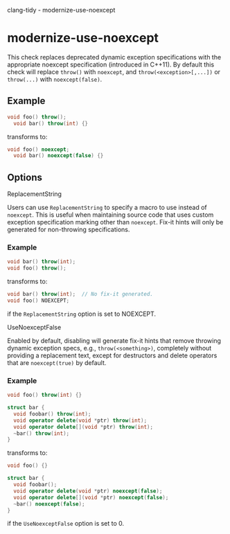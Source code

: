 clang-tidy - modernize-use-noexcept

</div>

# modernize-use-noexcept

This check replaces deprecated dynamic exception specifications with the
appropriate noexcept specification (introduced in C++11). By default
this check will replace `throw()` with `noexcept`, and
`throw(<exception>[,...])` or `throw(...)` with `noexcept(false)`.

## Example

``` c++
void foo() throw();
  void bar() throw(int) {}
```

transforms to:

``` c++
void foo() noexcept;
  void bar() noexcept(false) {}
```

## Options

<div class="option">

ReplacementString

</div>

Users can use `ReplacementString` to specify a macro to use instead of
`noexcept`. This is useful when maintaining source code that uses custom
exception specification marking other than `noexcept`. Fix-it hints will
only be generated for non-throwing specifications.

### Example

``` c++
void bar() throw(int);
void foo() throw();
```

transforms to:

``` c++
void bar() throw(int);  // No fix-it generated.
void foo() NOEXCEPT;
```

if the `ReplacementString` option is set to
<span class="title-ref">NOEXCEPT</span>.

<div class="option">

UseNoexceptFalse

</div>

Enabled by default, disabling will generate fix-it hints that remove
throwing dynamic exception specs, e.g., `throw(<something>)`, completely
without providing a replacement text, except for destructors and delete
operators that are `noexcept(true)` by default.

### Example

``` c++
void foo() throw(int) {}

struct bar {
  void foobar() throw(int);
  void operator delete(void *ptr) throw(int);
  void operator delete[](void *ptr) throw(int);
  ~bar() throw(int);
}
```

transforms to:

``` c++
void foo() {}

struct bar {
  void foobar();
  void operator delete(void *ptr) noexcept(false);
  void operator delete[](void *ptr) noexcept(false);
  ~bar() noexcept(false);
}
```

if the `UseNoexceptFalse` option is set to
<span class="title-ref">0</span>.
